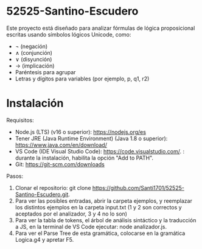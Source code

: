 # 52525-Santino-Escudero
Este proyecto está diseñado para analizar fórmulas de lógica proposicional escritas usando símbolos lógicos Unicode, como:

- ¬ (negación)
- ∧ (conjunción)
- ∨ (disyunción)
- → (implicación)
- Paréntesis para agrupar
- Letras y dígitos para variables (por ejemplo, p, q1, r2)
# Instalación
Requisitos:

- Node.js (LTS) (v16 o superior): https://nodejs.org/es
- Tener JRE (Java Runtime Environment) (Java 1.8 o superior): https://www.java.com/en/download/
- VS Code (IDE Visual Studio Code): https://code.visualstudio.com/. : durante la instalación, habilita la opción "Add to PATH".
- Git: https://git-scm.com/downloads

Pasos:

1. Clonar el repositorio: git clone https://github.com/Santi1701/52525-Santino-Escudero.git.
2. Para ver las posibles entradas, abrir la carpeta ejemplos, y reemplazar los distintos ejemplos en la carpeta input.txt (1 y 2 son correctos y aceptados por el analizador, 3 y 4 no lo son)
3. Para ver la tabla de tokens, el árbol de análisis sintáctico y la traducción a JS, en la terminal de VS Code ejecutar: node analizador.js.
4. Para ver el Parse Tree de esta gramática, colocarse en la gramática Logica.g4 y apretar F5.
